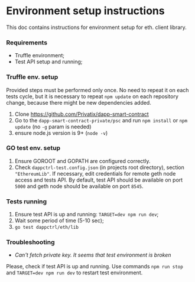 # Environment setup instructions
This doc contains instructions for environment setup for eth. client library.

### Requirements
* Truffle environment;
* Test API setup and running;

### Truffle env. setup
Provided steps must be performed only once.
No need to repeat it on each tests cycle,
but it is necessary to repeat `npm update` on each repository change,
because there might be new dependencies added.

1. Clone https://github.com/Privatix/dapp-smart-contract
1. Go to the `dapp-smart-contract-private/psc`
and run `npm install` or `npm update` (no `-g` param is needed)
1. ensure node.js version is 9+ (`node -v`)

### GO test env. setup
1. Ensure GOROOT and GOPATH are configured correctly.
1. Check `dappctrl-test.config.json` (in projects root directory),
section `"EthereumLib"`.
If necessary, edit credentials for remote geth node access and tests API.
By default, test API should be available on port `5000`
and geth node should be available on port `8545`.

### Tests running
1. Ensure test API is up and running: `TARGET=dev npm run dev`;
1. Wait some period of time (5-10 sec);
1. `go test dappctrl/eth/lib`

### Troubleshooting
* *Can't fetch private key. It seems that test environment is broken*

Please, check if test API is up and running.
Use commands `npm run stop` and `TARGET=dev npm run dev` to restart test environment.
